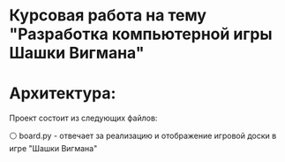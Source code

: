 # Курсовая работа на тему "Разработка компьютерной игры Шашки Вигмана"

# Архитектура:
Проект состоит из следующих файлов:

⚪ board.py - отвечает за реализацию и отображение игровой доски в игре "Шашки Вигмана"
